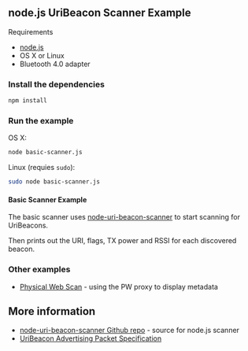## node.js UriBeacon Scanner Example

Requirements

 * [node.js](http://nodejs.org)
 * OS X or Linux
 * Bluetooth 4.0 adapter

### Install the dependencies

```sh
npm install
```

### Run the example

OS X:
```sh
node basic-scanner.js
```

Linux (requies ```sudo```):
```sh
sudo node basic-scanner.js
```

#### Basic Scanner Example

The basic scanner uses [node-uri-beacon-scanner](https://github.com/sandeepmistry/node-uri-beacon-scanner) to start scanning for UriBeacons.

Then prints out the URI, flags, TX power and RSSI for each discovered beacon.

### Other examples

* [Physical Web Scan](https://github.com/dermike/physical-web-scan) - using the PW proxy to display metadata

## More information

 * [node-uri-beacon-scanner Github repo](https://github.com/sandeepmistry/node-uri-beacon-scanner) - source for node.js scanner
 * [UriBeacon Advertising Packet Specification](https://github.com/google/uribeacon/blob/master/specification/AdvertisingMode.md)
